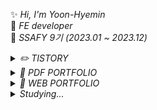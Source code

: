 

✨ *Hi, I'm Yoon-Hyemin*  
🌆 *FE developer*  
🌊 *SSAFY 9기 (2023.01 ~ 2023.12)*
<details>
  <summary>
    <I>✏️ TISTORY</I>
  </summary>
  <div>
  <br/>
  https://intothe-universe.tistory.com
</div>
</details>
<details>
  <summary>
    <I>🎇 PDF PORTFOLIO</I>
  </summary>
  <div>
    <br/>
    <a href="https://drive.google.com/file/d/1dPQZq_xKrie9liVfhAAuM97jyUVfDL8r/view?usp=drive_link">PDF 포트폴리오 링크</a>
</div>
</details>
<details>
  <summary>
    <I>🔭 WEB PORTFOLIO</I>
  </summary>
  <div>
    ...ing
  <br/>
  https://hyeii-first-portfolio.vercel.app
</div>
</details>
 <details>
  <summary>
    <I>Studying...</I>
  </summary>
  <div>
  <br/>
  <img src="https://img.shields.io/badge/html-E34F26?style=for-the-badge&logo=html5&logoColor=white"> 
  <img src="https://img.shields.io/badge/css-1572B6?style=for-the-badge&logo=css3&logoColor=white">  <br/>
  <img src="https://img.shields.io/badge/JavaScript-F7DF1E?style=for-the-badge&logo=javascript&logoColor=black"> 
  <img src="https://img.shields.io/badge/TypeScript-448ed8?style=for-the-badge&logo=typescript&logoColor=white"> 
  <img src="https://img.shields.io/badge/React-61DAFB?style=for-the-badge&logo=react&logoColor=black"> 
  <img src="https://img.shields.io/badge/Next.js-000000?style=for-the-badge&logo=next.js&logoColor=white">
  <img src="https://img.shields.io/badge/vue.js-4FC08D?style=for-the-badge&logo=vue.js&logoColor=white">  <br/>
   <img src="https://img.shields.io/badge/redux-764ABC?style=for-the-badge&logo=redux&logoColor=white"> 
     <img src="https://img.shields.io/badge/recoil-3578E5?style=for-the-badge&logo=recoil&logoColor=white">  <br/>  
  <img src="https://img.shields.io/badge/styled_components-DB7093?style=for-the-badge&logo=styled-components&logoColor=white">
  <img src="https://img.shields.io/badge/tailwind_css-06B6D4?style=for-the-badge&logo=tailwind-css&logoColor=white"><br/> <br/>
  <img src="https://img.shields.io/badge/java-007396?style=for-the-badge"/>
  <img src="https://img.shields.io/badge/spring-6DB33F?style=for-the-badge&logo=spring&logoColor=white">   <br/>
  <img src="https://img.shields.io/badge/mysql-4479A1?style=for-the-badge&logo=mysql&logoColor=white"> <br/> <br/>
  <img src="https://img.shields.io/badge/Flutter-4ab1ed?style=for-the-badge&logo=flutter&logoColor=white"> 
</div>
</details>





